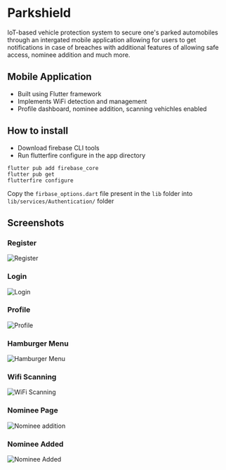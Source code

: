 # Parkshield

IoT-based vehicle protection system to secure one's parked automobiles through an intergated mobile application allowing for users to get notifications in case of breaches with additional features of allowing safe access, nominee addition and much more.
 
## Mobile Application

- Built using Flutter framework
- Implements WiFi detection and management
- Profile dashboard, nominee addition, scanning vehichles enabled

## How to install

- Download firebase CLI tools
- Run flutterfire configure in the app directory


```
flutter pub add firebase_core
flutter pub get
flutterfire configure
```

Copy the  `firbase_options.dart` file present in the `lib` folder into  `lib/services/Authentication/` folder


## Screenshots

### Register
![Register](https://user-images.githubusercontent.com/74127653/153259682-6edd8013-cbc4-4007-9781-ca37d904805a.jpg)

### Login
![Login](https://user-images.githubusercontent.com/74127653/153259670-68202dfd-9b6c-4870-a110-defa341ec187.jpg)

### Profile
![Profile](https://user-images.githubusercontent.com/74127653/153259677-5476920b-3ce8-4287-af0a-0873afe3f38a.jpg)

### Hamburger Menu
![Hamburger Menu](https://user-images.githubusercontent.com/74127653/153259666-bdbc8ec1-ca8b-4f2b-95a7-700c6f78fec9.jpg)

### Wifi Scanning
![WiFi Scanning](https://user-images.githubusercontent.com/74127653/153259657-097ed06c-31d8-4dc1-a3aa-64c02a092654.jpg)

### Nominee Page
![Nominee addition](https://user-images.githubusercontent.com/74127653/153259673-5450f6d4-4bfa-4b61-a002-7adb6cb3f449.jpg)

### Nominee Added
![Nominee Added](https://user-images.githubusercontent.com/74127653/153259672-2107a350-2650-4e44-b8e6-97d5dc111bf2.jpg)

